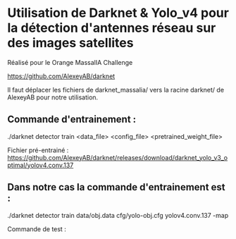 # Utilisation de Darknet & Yolo_v4 pour la détection d'antennes réseau sur des images satellites

Réalisé pour le Orange MassalIA Challenge

https://github.com/AlexeyAB/darknet

Il faut déplacer les fichiers de darknet_massalia/ vers la racine darknet/ de AlexeyAB pour notre utilisation.


## Commande d'entrainement :
./darknet detector train <data_file> <config_file> <pretrained_weight_file>

Fichier pré-entrainé : https://github.com/AlexeyAB/darknet/releases/download/darknet_yolo_v3_optimal/yolov4.conv.137

## Dans notre cas la commande d'entrainement est :
./darknet detector train data/obj.data cfg/yolo-obj.cfg yolov4.conv.137 -map


Commande de test :
